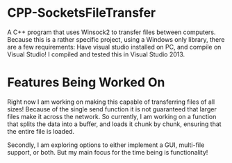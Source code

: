 # CPP-SocketsFileTransfer
A C++ program that uses Winsock2 to transfer files between computers. Because this is a rather specific project, using a Windows only library, there are a few requirements: Have visual studio installed on PC, and compile on Visual Studio! I compiled and tested this in Visual Studio 2013.

# Features Being Worked On
Right now I am working on making this capable of transferring files of all sizes! Because of the single send function it is not guaranteed that larger files make it across the network. So currently, I am working on a function that splits the data into a buffer, and loads it chunk by chunk, ensuring that the entire file is loaded.

Secondly, I am exploring options to either implement a GUI, multi-file support, or both. But my main focus for the time being is functionality!
